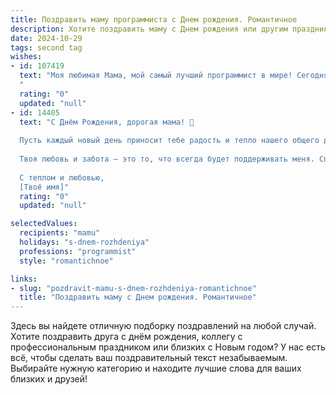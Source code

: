 ```yaml
---
title: Поздравить маму программиста c Днем рождения. Романтичное
description: Хотите поздравить маму c Днем рождения или другим праздником? Наш ИИ создаст незабываемое поздравление, а вы обязательно выделитесь среди других.  
date: 2024-10-29
tags: second tag
wishes:
- id: 107419
  text: "Моя любимая Мама, мой самый лучший программист в мире! Сегодня, в твой день рождения, я хочу сказать тебе, что ты – уникальный код, написанный самой жизнью, код, полный любви, нежности и бесконечной мудрости.  Твоя забота – это безупречный алгоритм счастья, а твой взгляд – самая прекрасная debug-консоль, которая всегда указывает правильный путь. Спасибо тебе за то, что ты есть, за твою фантастическую способность решать любые жизненные задачи и за то, что  ты всегда веришь в меня. С днем рождения, моя дорогая! Пусть твоя жизнь будет наполнена только позитивными событиями,  а каждый день будет как успешный компиляционный процесс – чистый и красивый результат!  Я люблю тебя!
  "
  rating: "0"
  updated: "null"
- id: 14405
  text: "С Днём Рождения, дорогая мама! 🎉
  
  Пусть каждый новый день приносит тебе радость и тепло нашего общего дома. Ты не только мама, но и настоящий программист, который умеет решать любые задачи с легкостью и грацией. Пусть твои проекты всегда завершаются успехом, а код твой будет всегда без ошибок.
  
  Твоя любовь и забота – это то, что всегда будет поддерживать меня. Спасибо за всё, что ты делаешь для нас. Ты – моя самая большая вдохновительница и герой.
  
  С теплом и любовью,
  [Твоё имя]"
  rating: "0"
  updated: "null"

selectedValues:
  recipients: "mamu"
  holidays: "s-dnem-rozhdeniya"
  professions: "programmist"
  style: "romantichnoe"

links:
- slug: "pozdravit-mamu-s-dnem-rozhdeniya-romantichnoe"
  title: "Поздравить маму c Днем рождения. Романтичное"
---
```


Здесь вы найдете отличную подборку поздравлений на любой случай.
Хотите поздравить друга с днём рождения, коллегу с профессиональным праздником или близких с Новым годом? У нас есть всё, чтобы сделать ваш поздравительный текст незабываемым. Выбирайте нужную категорию и находите лучшие слова для ваших близких и друзей!
